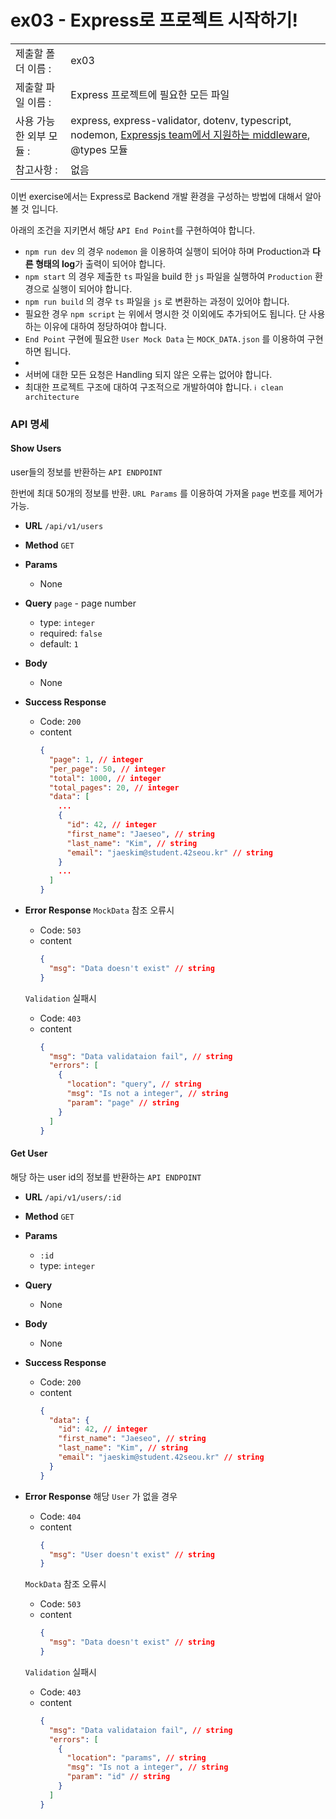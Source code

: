 # ex03 - Express로 프로젝트 시작하기!

|                      |                                         |
| :--------------------| --------------------------------------- |
|   제출할 폴더 이름 :     |  ex03                                  |
|   제출할 파일 이름 :     | Express 프로젝트에 필요한 모든 파일 |
|   사용 가능한 외부 모듈 : |  express, express-validator, dotenv, typescript, nodemon, [Expressjs team에서 지원하는 middleware](http://expressjs.com/en/resources/middleware.html),  @types 모듈  |
|   참고사항 :           |  없음                                    |


이번 exercise에서는 Express로 Backend 개발 환경을 구성하는 방법에 대해서 알아 볼 것 입니다.

아래의 조건을 지키면서 해당 `API End Point`를 구현하여야 합니다.

- `npm run dev` 의 경우 `nodemon` 을 이용하여 실행이 되어야 하며 Production과 **다른 형태의 log**가 출력이 되어야 합니다.
- `npm start` 의 경우 제출한 `ts` 파일을 build 한 `js` 파일을 실행하여 `Production` 환경으로 실행이 되어야 합니다.
- `npm run build` 의 경우 `ts` 파일을 `js` 로 변환하는 과정이 있어야 합니다.
- 필요한 경우 `npm script` 는 위에서 명시한 것 이외에도 추가되어도 됩니다. 단 사용하는 이유에 대하여 정당하여야 합니다.
- `End Point` 구현에 필요한 `User Mock Data` 는 `MOCK_DATA.json` 를 이용하여 구현 하면 됩니다.
-
- 서버에 대한 모든 요청은 Handling 되지 않은 오류는 없어야 합니다.
- 최대한 프로젝트 구조에 대하여 구조적으로 개발하여야 합니다. `ℹ️ clean architecture`

### API 명세

#### Show Users

user들의 정보를 반환하는 `API ENDPOINT`

한번에 최대 50개의 정보를 반환. `URL Params` 를 이용하여 가져올 `page` 번호를 제어가 가능.

- **URL**
  `/api/v1/users`
- **Method**
  `GET`
- **Params**
  - None
- **Query**
  `page` - page number
  - type: `integer`
  - required: `false`
  - default: `1`
- **Body**
  - None
- **Success Response**
  - Code: `200`
  - content
    ```json
    {
      "page": 1, // integer
      "per_page": 50, // integer
      "total": 1000, // integer
      "total_pages": 20, // integer
      "data": [
        ...
        {
          "id": 42, // integer
          "first_name": "Jaeseo", // string
          "last_name": "Kim", // string
          "email": "jaeskim@student.42seou.kr" // string
        }
        ...
      ]
    }
    ```

- **Error Response**
  `MockData` 참조 오류시
  - Code: `503`
  - content
    ```json
    {
      "msg": "Data doesn't exist" // string
    }
    ```
  `Validation` 실패시
  - Code: `403`
  - content
    ```json
    {
      "msg": "Data validataion fail", // string
      "errors": [
        {
          "location": "query", // string
          "msg": "Is not a integer", // string
          "param": "page" // string
        }
      ]
    }
    ```

#### Get User

해당 하는 user id의 정보를 반환하는 `API ENDPOINT`

- **URL**
  `/api/v1/users/:id`
- **Method**
  `GET`
- **Params**
  - `:id`
  - type: `integer`
- **Query**
  - None
- **Body**
  - None
- **Success Response**
  - Code: `200`
  - content
    ```json
    {
      "data": {
        "id": 42, // integer
        "first_name": "Jaeseo", // string
        "last_name": "Kim", // string
        "email": "jaeskim@student.42seou.kr" // string
      }
    }
    ```

- **Error Response**
  해당 `User` 가 없을 경우
  - Code: `404`
  - content
    ```json
    {
      "msg": "User doesn't exist" // string
    }
    ```
  `MockData` 참조 오류시
  - Code: `503`
  - content
    ```json
    {
      "msg": "Data doesn't exist" // string
    }
    ```
  `Validation` 실패시
  - Code: `403`
  - content
    ```json
    {
      "msg": "Data validataion fail", // string
      "errors": [
        {
          "location": "params", // string
          "msg": "Is not a integer", // string
          "param": "id" // string
        }
      ]
    }
    ```
